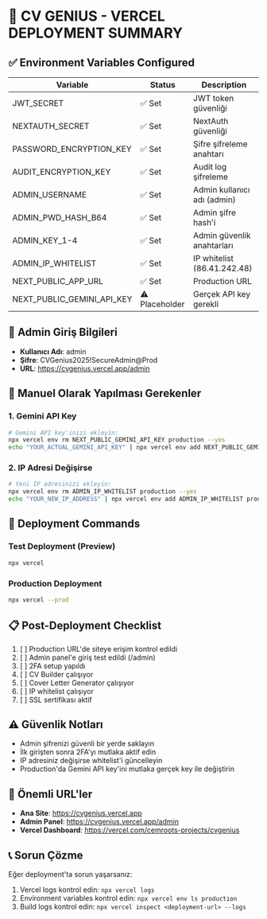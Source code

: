 # 🚀 CV GENIUS - VERCEL DEPLOYMENT SUMMARY

## ✅ Environment Variables Configured

| Variable | Status | Description |
|----------|--------|-------------|
| JWT_SECRET | ✅ Set | JWT token güvenliği |
| NEXTAUTH_SECRET | ✅ Set | NextAuth güvenliği |
| PASSWORD_ENCRYPTION_KEY | ✅ Set | Şifre şifreleme anahtarı |
| AUDIT_ENCRYPTION_KEY | ✅ Set | Audit log şifreleme |
| ADMIN_USERNAME | ✅ Set | Admin kullanıcı adı (admin) |
| ADMIN_PWD_HASH_B64 | ✅ Set | Admin şifre hash'i |
| ADMIN_KEY_1-4 | ✅ Set | Admin güvenlik anahtarları |
| ADMIN_IP_WHITELIST | ✅ Set | IP whitelist (86.41.242.48) |
| NEXT_PUBLIC_APP_URL | ✅ Set | Production URL |
| NEXT_PUBLIC_GEMINI_API_KEY | ⚠️ Placeholder | Gerçek API key gerekli |

## 🔐 Admin Giriş Bilgileri

- **Kullanıcı Adı**: admin
- **Şifre**: CVGenius2025!SecureAdmin@Prod
- **URL**: https://cvgenius.vercel.app/admin

## 🔧 Manuel Olarak Yapılması Gerekenler

### 1. Gemini API Key
```bash
# Gemini API key'inizi ekleyin:
npx vercel env rm NEXT_PUBLIC_GEMINI_API_KEY production --yes
echo "YOUR_ACTUAL_GEMINI_API_KEY" | npx vercel env add NEXT_PUBLIC_GEMINI_API_KEY production
```

### 2. IP Adresi Değişirse
```bash
# Yeni IP adresinizi ekleyin:
npx vercel env rm ADMIN_IP_WHITELIST production --yes
echo "YOUR_NEW_IP_ADDRESS" | npx vercel env add ADMIN_IP_WHITELIST production
```

## 🚀 Deployment Commands

### Test Deployment (Preview)
```bash
npx vercel
```

### Production Deployment
```bash
npx vercel --prod
```

## 📋 Post-Deployment Checklist

1. [ ] Production URL'de siteye erişim kontrol edildi
2. [ ] Admin panel'e giriş test edildi (/admin)
3. [ ] 2FA setup yapıldı
4. [ ] CV Builder çalışıyor
5. [ ] Cover Letter Generator çalışıyor
6. [ ] IP whitelist çalışıyor
7. [ ] SSL sertifikası aktif

## ⚠️ Güvenlik Notları

- Admin şifrenizi güvenli bir yerde saklayın
- İlk girişten sonra 2FA'yı mutlaka aktif edin
- IP adresiniz değişirse whitelist'i güncelleyin
- Production'da Gemini API key'ini mutlaka gerçek key ile değiştirin

## 🔗 Önemli URL'ler

- **Ana Site**: https://cvgenius.vercel.app
- **Admin Panel**: https://cvgenius.vercel.app/admin
- **Vercel Dashboard**: https://vercel.com/cemroots-projects/cvgenius

## 📞 Sorun Çözme

Eğer deployment'ta sorun yaşarsanız:
1. Vercel logs kontrol edin: `npx vercel logs`
2. Environment variables kontrol edin: `npx vercel env ls production`
3. Build logs kontrol edin: `npx vercel inspect <deployment-url> --logs` 